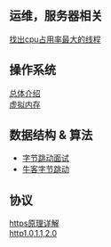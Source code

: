 ## 运维，服务器相关

[找出cpu占用率最大的线程](https://mp.weixin.qq.com/s?__biz=MjM5ODYxMDA5OQ==&mid=2651960332&idx=1&sn=63cb23e04ac4bf926434f34001c0718a&chksm=bd2d01d08a5a88c6a01e62533162cc3535defb37cefa61a800e405edda8240ad17432e023d53&scene=21#wechat_redirect)

## 操作系统
[总体介绍](https://mp.weixin.qq.com/s/dsRGHHBZ-9VLlTJLClDT1g)<br>
[虚拟内存](https://mp.weixin.qq.com/s?__biz=MzI0MzQyMTYzOQ==&mid=2247485325&idx=1&sn=fb9c1371ac34c2f6440ab1c263bafb92&chksm=e96c1f25de1b963346aaa53f01dcc0f9c9359ae82d5d7328d33c760e3e67d42b3bab17ceee3c&scene=0&xtrack=1&key=bfe7ad7ace322b13338da3010a46c5845e269a9abbe7f6ad830a4284327f4c8bbf9d18c044ee03ea087944dab9e8c3a324a090c09089008ec47139607db833caf147d0b04f090c824827d5d1fe3dd4e1&ascene=0&uin=MTQ1NzQ4MDEyMA%3D%3D&devicetype=iMac+Macmini7%2C1+OSX+OSX+10.14.3+build(18D109)&version=12020610&nettype=WIFI&lang=zh_CN&fontScale=100&pass_ticket=FBh68H%2BSK8okUnYAIFfTiXjsCOxlZVUzG%2BrZTMsiVHp0xpol2dHF1k3zxs%2FsoyA%2F)


## 数据结构 & 算法
- [字节跳动面试](https://mp.weixin.qq.com/s?__biz=MjM5MzgyODQxMQ==&mid=2650371637&idx=1&sn=a601b247dd6b1ff6f55f26830f8736db&chksm=be9ccd6189eb44775e5f300d21fe1763b36da950012a9ea18e5067d29f6bf51c062b5d1d9889&scene=0&xtrack=1&key=008658d21f0cfb81abe6b1a430ccb0512fb6e7610c326a8a57b7258bbb7e6c16ab1c6632482a24f5a5091e98319401eede1a55861f41009e84a59afc40be0c7c05e0e23545ffa201e8eb06d0cb841ee2&ascene=0&uin=MTQ1NzQ4MDEyMA%3D%3D&devicetype=iMac+Macmini7%2C1+OSX+OSX+10.14.3+build(18D109)&version=12020610&nettype=WIFI&lang=zh_CN&fontScale=100&exportkey=AYzkefFS0gVMvQEKi3LvkzM%3D&pass_ticket=CRIlo6QBEbs2KQW3jZ7YowREjZ7dr2iLnOkkGVCJUeFLeV8l3U6ZHEEpuWZ4kA1K)
- [牛客字节跳动](https://www.nowcoder.com/discuss/371511?toCommentId=5389497)


## 协议
[https原理详解](https://blog.csdn.net/zhongzh86/article/details/69389967)<br>
[http1.0,1.1,2.0](https://www.cnblogs.com/heluan/p/8620312.html)
